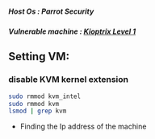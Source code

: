 
##### Host Os : Parrot Security 
##### Vulnerable machine : [Kioptrix Level 1](https://www.vulnhub.com/entry/kioptrix-level-1-1,22/)


## Setting VM:

### **disable KVM kernel extension**

```bash
sudo rmmod kvm_intel
sudo rmmod kvm
lsmod | grep kvm
```

- Finding the Ip address of the machine 

